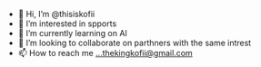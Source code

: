 - 👋 Hi, I’m @thisiskofii
- 👀 I’m interested in spports
- 🌱 I’m currently learning on AI
- 💞️ I’m looking to collaborate on parthners with the same intrest
- 📫 How to reach me ...thekingkofii@gmail.com

<!---
thisiskofii/thisiskofii is a ✨ special ✨ repository because its `README.md` (this file) appears on your GitHub profile.
You can click the Preview link to take a look at your changes.
--->
